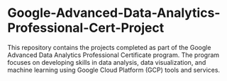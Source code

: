 # Google-Advanced-Data-Analytics-Professional-Cert-Project
This repository contains the projects completed as part of the Google Advanced Data Analytics Professional Certificate program. The program focuses on developing skills in data analysis, data visualization, and machine learning using Google Cloud Platform (GCP) tools and services.
